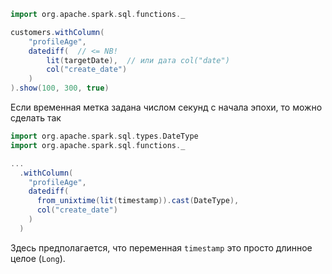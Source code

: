 ```scala
import org.apache.spark.sql.functions._

customers.withColumn(
    "profileAge",
    datediff(  // <= NB!
        lit(targetDate),  // или дата col("date")
        col("create_date")
    )
).show(100, 300, true)
```

Если временная метка задана числом секунд с начала эпохи, то можно сделать так
```scala
import org.apache.spark.sql.types.DateType
import org.apache.spark.sql.functions._

...
  .withColumn(
    "profileAge",
    datediff(
      from_unixtime(lit(timestamp)).cast(DateType),
      col("create_date")
    )
  )
```
Здесь предполагается, что переменная `timestamp` это просто длинное целое (`Long`).
